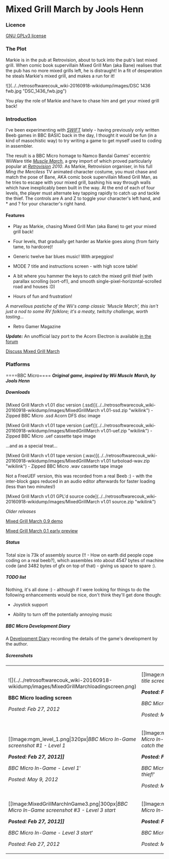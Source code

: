 # Mixed Grill March by Jools Henn

### Licence

[GNU GPLv3 license](http://en.wikipedia.org/wiki/GNU_General_Public_License)

### The Plot

Markie is in the pub at Retrovision, about to tuck into the pub's last mixed grill. When comic book supervillain Mixed Grill Man (aka Bane) realises that the pub has no more mixed grills left, he is distraught! In a fit of desperation he steals Markie's mixed grill, and makes a run for it!

![](../../retrosoftwarecouk_wiki-20160918-wikidump/images/DSC 1436 fwb.jpg "DSC_1436_fwb.jpg")

You play the role of Markie and have to chase him and get your mixed grill back!

### Introduction

I've been experimenting with _[SWIFT](SWIFT "wikilink")_ lately - having previously only written Beeb games in BBC BASIC back in the day, I thought it would be fun (in a kind of masochistic way) to try writing a game to get myself used to coding in assembler.

The result is a BBC Micro homage to Namco Bandai Games' eccentric WiiWare title _[Muscle March](wikipedia:Muscle_March "wikilink")_, a grey import of which proved particularly popular at _[Retrovision](http://www.retrovision.org.uk/) 2010_. As Markie, Retrovision organiser, in his full _Ming the Merciless_ TV animated character costume, you must chase and match the pose of Bane, AKA comic book supervillain Mixed Grill Man, as he tries to escape with your mixed grill, bashing his way through walls which have inexplicably been built in the way. At the end of each of four levels, the player must alternate key tapping rapidly to catch up and tackle the thief. The controls are A and Z to toggle your character's left hand, and \* and ? for your character's right hand.

#### Features

- Play as Markie, chasing Mixed Grill Man (aka Bane) to get your mixed grill back!

- Four levels, that gradually get harder as Markie goes along (from fairly tame, to hardcore)!

- Generic twelve bar blues music! With arpeggios!

- MODE 7 title and instructions screen - with high score table!

- A bit where you hammer the keys to catch the mixed grill thief (with parallax scrolling (sort-of!), and smooth single-pixel-horizontal-scrolled road and houses :D)

- Hours of fun and frustration!

_A marvellous pastiche of the Wii's camp classic 'Muscle March', this isn't just a nod to some RV folklore; it's a meaty, twitchy challenge, worth tasting..._

- Retro Gamer Magazine

**_Update:_** An unofficial lazy port to the Acorn Electron is available [in the forum](http://www.retrosoftware.co.uk/forum/viewtopic.php?f=69&t=811)

[Discuss Mixed Grill March](http://www.retrosoftware.co.uk/forum/viewforum.php?f=69)

### Platforms

====BBC Micro==== **_Original game, inspired by Wii Muscle March, by Jools Henn_**

##### Downloads

[Mixed Grill March v1.01 disc version (.ssd)](../../retrosoftwarecouk_wiki-20160918-wikidump/images/MixedGrillMarch v1.01-ssd.zip "wikilink") - Zipped BBC Micro .ssd Acorn DFS disc image

[Mixed Grill March v1.01 tape version (.uef)](../../retrosoftwarecouk_wiki-20160918-wikidump/images/MixedGrillMarch v1.01-uef.zip "wikilink") - Zipped BBC Micro .uef cassette tape image

...and as a special treat...

[Mixed Grill March v1.01 tape version (.wav)](../../retrosoftwarecouk_wiki-20160918-wikidump/images/MixedGrillMarch v1.01 turboload-wav.zip "wikilink") - Zipped BBC Micro .wav cassette tape image

Not a FreeUEF version, this was recorded from a real Beeb :) - with the inter-block gaps reduced in an audio editor afterwards for faster loading (less than two minutes!)

[Mixed Grill March v1.01 GPL'd source code](../../retrosoftwarecouk_wiki-20160918-wikidump/images/MixedGrillMarch v1.01 source.zip "wikilink")

_Older releases_

[Mixed Grill March 0.9 demo](http://www.retrosoftware.co.uk/forum/download/file.php?id=570)

[Mixed Grill March 0.1 early preview](../../retrosoftwarecouk_wiki-20160918-wikidump/images/MixedGrillMarch-0.1.zip "wikilink")

##### Status

Total size is 73k of assembly source (!! - How on earth did people cope coding on a real beeb?), which assembles into about 4547 bytes of machine code (and 3482 bytes of gfx on top of that) - giving us space to spare :).

##### TODO list

Nothing, it's all done :) - although if I were looking for things to do the following enhancements would be nice, don't think they'll get done though:

- Joystick support

- Ability to turn off the potentially annoying music

##### BBC Micro Development Diary

A [Development Diary](MixedGrillMarchBBCMicroDiary "wikilink") recording the details of the game's development by the author.

##### Screenshots

<table>

<tbody>

<tr class="odd">

<td><p>![](../../retrosoftwarecouk_wiki-20160918-wikidump/images/MixedGrillMarchloadingscreen.png)

<strong>BBC Micro loading screen</strong><br />

<em>Posted: Feb 27, 2012</em></p></td>

<td><p>[[Image:mgm_title.png|320px|<em>BBC Micro WIP title screen<strong><br />

<em>Posted: Feb 27, 2012</em>]]<br />

</strong>BBC Micro title screen</em>'<br />

<em>Posted: May 9, 2012</em></p></td>

</tr>

<tr class="even">

<td><p>[[Image:mgm_level_1.png|320px|<em>BBC Micro In-Game screenshot #1 - Level 1<strong><br />

<em>Posted: Feb 27, 2012</em>]]<br />

</strong>BBC Micro In-Game - Level 1</em>'<br />

<em>Posted: May 9, 2012</em></p></td>

<td><p>[[Image:mgm_level_1_waggle.png|320px|<em>BBC Micro In-Game screenshot #2 - Waggle to catch the thief!<strong><br />

<em>Posted: Feb 27, 2012</em>]]<br />

</strong>BBC Micro In-Game - Waggle to catch the thief!</em>'<br />

<em>Posted: May 9, 2012</em></p></td>

</tr>

<tr class="odd">

<td><p>[[Image:MixedGrillMarchInGame3.png|300px|<em>BBC Micro In-Game screenshot #3 - Level 3 start<strong><br />

<em>Posted: Feb 27, 2012</em>]]<br />

</strong>BBC Micro In-Game - Level 3 start</em>'<br />

<em>Posted: Feb 27, 2012</em></p></td>

<td><p>[[Image:mgm_level_2_ouch.png|320px|<em>BBC Micro In-Game screenshot #4 - CRUNCH!<strong><br />

<em>Posted: Feb 27, 2012</em>]]<br />

</strong>BBC Micro In-Game - CRUNCH!</em>'<br />

<em>Posted: May 9, 2012</em></p></td>

</tr>

</tbody>

</table>
